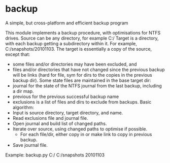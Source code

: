 # backup
A simple, but cross-platform and efficient backup program

This module implements a backup procedure, with optimisations
for NTFS drives.
Source can be any directory, for example C:/
Target is a directory, with each backup getting a subdirectory within it.
For example, C:/snapshots/20101103.
The target is essentially a copy of the source, except that:
  - some files and/or directories may have been excluded, and
  - files and/or directories that have not changed since the previous
    backup will be links (hard for file, sym for dirs to the copies
    in the previous backup dir).
Some state files are maintained in the base target dir:
  - journal for the state of the NTFS journal from the last
  backup, including a dir map.
  - previous for the previous successful backup name
  - exclusions is a list of files and dirs to exclude from backups.
Basic algorithm:
  - Input is source directory, target directory, and name.
  - Read exclusions file and journal file.
  - Open journal and build list of changed paths.
  - Iterate over source, using changed paths to optimise if possible.
     - For each file/dir, either copy in or make link to copy in previous
       backup.
  - Save journal file.
  
Example:
backup.py C:/ C:/snapshots 20101103
